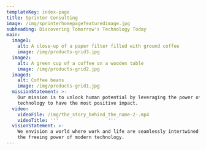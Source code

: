 ```yaml
---
templateKey: index-page
title: Sprinter Consulting
image: /img/sprinterhomepagefeaturedimage.jpg
subheading: Discovering Tomorrow's Technology Today
main:
  image1:
    alt: A close-up of a paper filter filled with ground coffee
    image: /img/products-grid3.jpg
  image2:
    alt: A green cup of a coffee on a wooden table
    image: /img/products-grid2.jpg
  image3:
    alt: Coffee beans
    image: /img/products-grid1.jpg
  missionStatement: >-
    Our mission is to unlock human potential by leveraging the power of
    technology to have the most positive impact.
  video:
    videoFile: /img/the_story_behind_the_name-2-.mp4
    videoTitle: '''                  '''
  visionStatement: >-
    We envision a world where work and life are seamlessly intertwined through
    the freeing power of modern technology.
---
```


